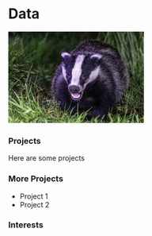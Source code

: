# Data

![Matt Nelson](images/images.jpg)

### Projects
Here are some projects

### More Projects
- Project 1  
- Project 2

### Interests
